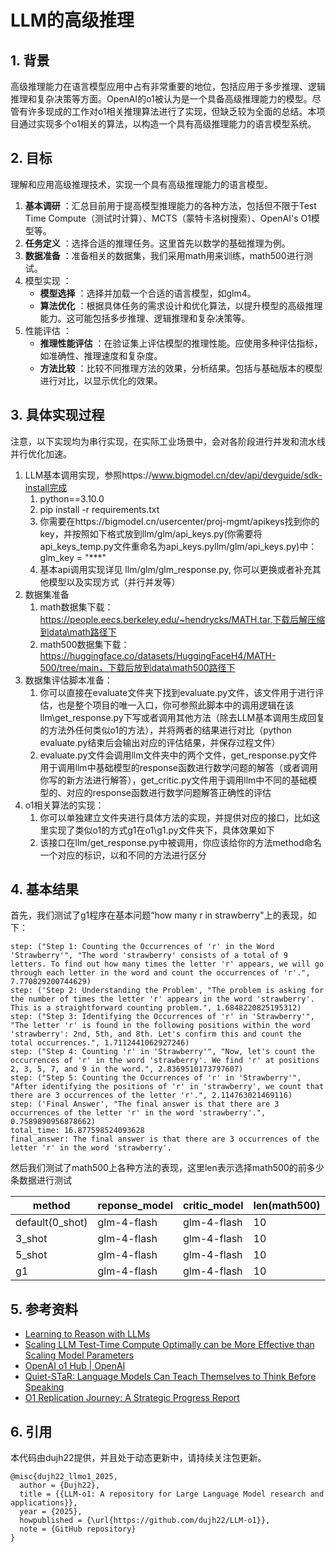# **LLM的高级推理**

## 1. 背景

高级推理能力在语言模型应用中占有非常重要的地位，包括应用于多步推理、逻辑推理和复杂决策等方面。OpenAI的o1被认为是一个具备高级推理能力的模型。尽管有许多现成的工作对o1相关推理算法进行了实现，但缺乏较为全面的总结。本项目通过实现多个o1相关的算法，以构造一个具有高级推理能力的语言模型系统。

## 2. **目标**

理解和应用高级推理技术，实现一个具有高级推理能力的语言模型。

1. **基本调研** ：汇总目前用于提高模型推理能力的各种方法，包括但不限于Test Time Compute（测试时计算）、MCTS（蒙特卡洛树搜索）、OpenAI's O1模型等。
2. **任务定义** ：选择合适的推理任务。这里首先以数学的基础推理为例。
3. **数据准备** ：准备相关的数据集，我们采用math用来训练，math500进行测试。
4. 模型实现 ：
   - **模型选择** ：选择并加载一个合适的语言模型，如glm4。
   - **算法优化** ：根据具体任务的需求设计和优化算法，以提升模型的高级推理能力。这可能包括多步推理、逻辑推理和复杂决策等。
5. 性能评估 ：
   - **推理性能评估** ：在验证集上评估模型的推理性能。应使用多种评估指标，如准确性、推理速度和复杂度。
   - **方法比较** ：比较不同推理方法的效果，分析结果。包括与基础版本的模型进行对比，以显示优化的效果。

## 3. **具体实现过程**

注意，以下实现均为串行实现，在实际工业场景中，会对各阶段进行并发和流水线并行优化加速。

1. LLM基本调用实现，参照https://www.bigmodel.cn/dev/api/devguide/sdk-install完成
   1. python==3.10.0
   2. pip install -r requirements.txt
   3. 你需要在https://bigmodel.cn/usercenter/proj-mgmt/apikeys找到你的key，并按照如下格式放到llm/glm/api_keys.py(你需要将api_keys_temp.py文件重命名为api_keys.pyllm/glm/api_keys.py)中：glm_key = "***"
   4. 基本api调用实现详见 llm/glm/glm_response.py, 你可以更换或者补充其他模型以及实现方式（并行并发等）
2. 数据集准备
   1. math数据集下载：https://people.eecs.berkeley.edu/~hendrycks/MATH.tar,下载后解压缩到data\math路径下
   2. math500数据集下载：https://huggingface.co/datasets/HuggingFaceH4/MATH-500/tree/main，下载后放到data\math500路径下
3. 数据集评估脚本准备：
   1. 你可以直接在evaluate文件夹下找到evaluate.py文件，该文件用于进行评估，也是整个项目的唯一入口，你可参照此脚本中的调用逻辑在该llm\get_response.py下写或者调用其他方法（除去LLM基本调用生成回复的方法外任何类似o1的方法），并将两者的结果进行对比（python evaluate.py结束后会输出对应的评估结果，并保存过程文件）
   2. evaluate.py文件会调用llm文件夹中的两个文件，get_response.py文件用于调用llm中基础模型的response函数进行数学问题的解答（或者调用你写的新方法进行解答），get_critic.py文件用于调用llm中不同的基础模型的、对应的response函数进行数学问题解答正确性的评估
4. o1相关算法的实现：
   1. 你可以单独建立文件夹进行具体方法的实现，并提供对应的接口，比如这里实现了类似o1的方式g1在o1\g1.py文件夹下，具体效果如下
   2. 该接口在llm/get_response.py中被调用，你应该给你的方法method命名一个对应的标识，以和不同的方法进行区分

## 4. 基本结果

首先，我们测试了g1程序在基本问题“how many r in strawberry"上的表现，如下：

```
step: ("Step 1: Counting the Occurrences of 'r' in the Word 'Strawberry'", "The word 'strawberry' consists of a total of 9 letters. To find out how many times the letter 'r' appears, we will go through each letter in the word and count the occurrences of 'r'.", 7.770829200744629)
step: ('Step 2: Understanding the Problem', "The problem is asking for the number of times the letter 'r' appears in the word 'strawberry'. This is a straightforward counting problem.", 1.6848220825195312)
step: ("Step 3: Identifying the Occurrences of 'r' in 'Strawberry'", "The letter 'r' is found in the following positions within the word 'strawberry': 2nd, 5th, and 8th. Let's confirm this and count the total occurrences.", 1.7112441062927246)
step: ("Step 4: Counting 'r' in 'Strawberry'", "Now, let's count the occurrences of 'r' in the word 'strawberry'. We find 'r' at positions 2, 3, 5, 7, and 9 in the word.", 2.8369510173797607)
step: ("Step 5: Counting the Occurrences of 'r' in 'Strawberry'", "After identifying the positions of 'r' in 'strawberry', we count that there are 3 occurrences of the letter 'r'.", 2.114763021469116)
step: ('Final Answer', "The final answer is that there are 3 occurrences of the letter 'r' in the word 'strawberry'.", 0.7589890956878662)
total_time: 16.877598524093628
final_answer: The final answer is that there are 3 occurrences of the letter 'r' in the word 'strawberry'.
```

然后我们测试了math500上各种方法的表现，这里len表示选择math500的前多少条数据进行测试

| method          | reponse_model | critic_model | len(math500) | math500_accuracy1 | math500_accuracy2 | math500_accuracy3 | acc_average |
| --------------- | ------------- | ------------ | ------------ | ----------------- | ----------------- | ----------------- | ----------- |
| default(0_shot) | glm-4-flash   | glm-4-flash  | 10           | 50%               | 90%               | 90%               | 76.67%      |
| 3_shot          | glm-4-flash   | glm-4-flash  | 10           | 70%               | 70%               | 60%               | 66.67%      |
| 5_shot          | glm-4-flash   | glm-4-flash  | 10           | 70%               | 80%               | 80%               | 76.67%      |
| g1              | glm-4-flash   | glm-4-flash  | 10           | 50%               |                   |                   |             |

## **5. 参考资料**

- [Learning to Reason with LLMs](https://openai.com/index/learning-to-reason-with-llms/)
- [Scaling LLM Test-Time Compute Optimally can be More Effective than Scaling Model Parameters](https://arxiv.org/abs/2408.03314)
- [OpenAI o1 Hub | OpenAI](https://openai.com/o1/)
- [Quiet-STaR: Language Models Can Teach Themselves to Think Before Speaking](https://arxiv.org/abs/2403.09629)
- [O1 Replication Journey: A Strategic Progress Report](https://github.com/GAIR-NLP/O1-Journey/blob/main/docs/part2.md)

## 6. 引用

本代码由dujh22提供，并且处于动态更新中，请持续关注包更新。

```
@misc{dujh22_llmo1_2025,
  author = {Dujh22},
  title = {{LLM-o1: A repository for Large Language Model research and applications}},
  year = {2025},
  howpublished = {\url{https://github.com/dujh22/LLM-o1}},
  note = {GitHub repository}
}
```
